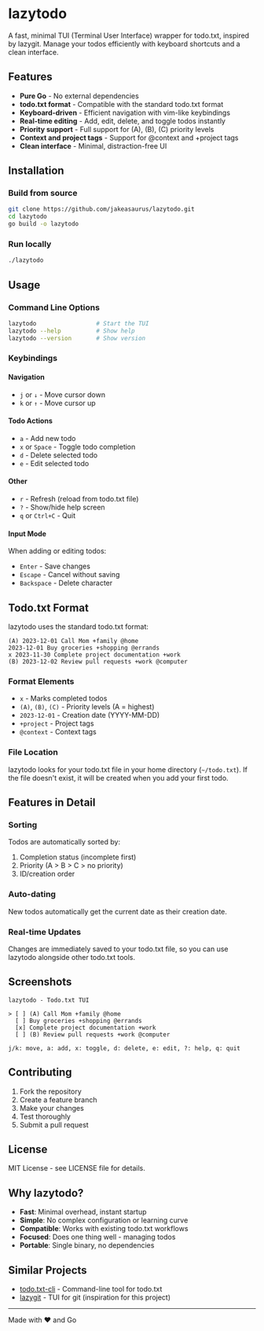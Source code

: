 # lazytodo

A fast, minimal TUI (Terminal User Interface) wrapper for todo.txt, inspired by lazygit. Manage your todos efficiently with keyboard shortcuts and a clean interface.

## Features

- **Pure Go** - No external dependencies
- **todo.txt format** - Compatible with the standard todo.txt format
- **Keyboard-driven** - Efficient navigation with vim-like keybindings
- **Real-time editing** - Add, edit, delete, and toggle todos instantly
- **Priority support** - Full support for (A), (B), (C) priority levels
- **Context and project tags** - Support for @context and +project tags
- **Clean interface** - Minimal, distraction-free UI

## Installation

### Build from source

```bash
git clone https://github.com/jakeasaurus/lazytodo.git
cd lazytodo
go build -o lazytodo
```

### Run locally

```bash
./lazytodo
```

## Usage

### Command Line Options

```bash
lazytodo                 # Start the TUI
lazytodo --help          # Show help
lazytodo --version       # Show version
```

### Keybindings

#### Navigation
- `j` or `↓` - Move cursor down
- `k` or `↑` - Move cursor up

#### Todo Actions
- `a` - Add new todo
- `x` or `Space` - Toggle todo completion
- `d` - Delete selected todo
- `e` - Edit selected todo

#### Other
- `r` - Refresh (reload from todo.txt file)
- `?` - Show/hide help screen
- `q` or `Ctrl+C` - Quit

#### Input Mode
When adding or editing todos:
- `Enter` - Save changes
- `Escape` - Cancel without saving
- `Backspace` - Delete character

## Todo.txt Format

lazytodo uses the standard todo.txt format:

```
(A) 2023-12-01 Call Mom +family @home
2023-12-01 Buy groceries +shopping @errands
x 2023-11-30 Complete project documentation +work
(B) 2023-12-02 Review pull requests +work @computer
```

### Format Elements

- `x` - Marks completed todos
- `(A)`, `(B)`, `(C)` - Priority levels (A = highest)
- `2023-12-01` - Creation date (YYYY-MM-DD)
- `+project` - Project tags
- `@context` - Context tags

### File Location

lazytodo looks for your todo.txt file in your home directory (`~/todo.txt`). If the file doesn't exist, it will be created when you add your first todo.

## Features in Detail

### Sorting

Todos are automatically sorted by:
1. Completion status (incomplete first)
2. Priority (A > B > C > no priority)
3. ID/creation order

### Auto-dating

New todos automatically get the current date as their creation date.

### Real-time Updates

Changes are immediately saved to your todo.txt file, so you can use lazytodo alongside other todo.txt tools.

## Screenshots

```
lazytodo - Todo.txt TUI

> [ ] (A) Call Mom +family @home
  [ ] Buy groceries +shopping @errands
  [x] Complete project documentation +work
  [ ] (B) Review pull requests +work @computer

j/k: move, a: add, x: toggle, d: delete, e: edit, ?: help, q: quit
```

## Contributing

1. Fork the repository
2. Create a feature branch
3. Make your changes
4. Test thoroughly
5. Submit a pull request

## License

MIT License - see LICENSE file for details.

## Why lazytodo?

- **Fast**: Minimal overhead, instant startup
- **Simple**: No complex configuration or learning curve
- **Compatible**: Works with existing todo.txt workflows
- **Focused**: Does one thing well - managing todos
- **Portable**: Single binary, no dependencies

## Similar Projects

- [todo.txt-cli](https://github.com/todotxt/todo.txt-cli) - Command-line tool for todo.txt
- [lazygit](https://github.com/jesseduffield/lazygit) - TUI for git (inspiration for this project)

---

Made with ❤️ and Go
